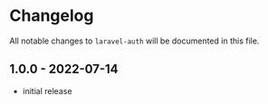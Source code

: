 # Changelog

All notable changes to `laravel-auth` will be documented in this file.

## 1.0.0 - 2022-07-14

- initial release

